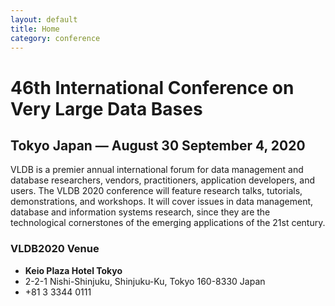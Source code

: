 ```yaml
---
layout: default
title: Home
category: conference
---
```


# 46th International Conference on Very Large Data Bases

## <i class="fas fa-globe-asia"></i> Tokyo Japan &mdash; <i class="far fa-calendar-alt"></i> August 30 <i class="fas fa-arrow-right"></i> September 4, 2020 

VLDB is a premier annual international forum for data management and database researchers, vendors, practitioners, application developers, and users. The VLDB 2020 conference will feature research talks, tutorials, demonstrations, and workshops. It will cover issues in data management, database and information systems research, since they are the technological cornerstones of the emerging applications of the 21st century.

### VLDB2020 Venue

<ul class="fa-ul">
    <li><span class="fa-li"><i class="fas fa-hotel"></i></span><strong>Keio Plaza Hotel Tokyo</strong></li>
    <li><span class="fa-li"><i class="fas fa-map"></i></span>2-2-1 Nishi-Shinjuku, Shinjuku-Ku, Tokyo
        160-8330 Japan</li>
    <li><span class="fa-li"><i class="fas fa-phone"></i></span>+81 3 3344 0111</li>
</ul>

